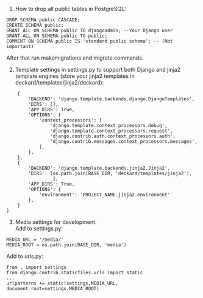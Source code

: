 1. How to drop all public tables in PostgreSQL:

```
DROP SCHEMA public CASCADE;
CREATE SCHEMA public;
GRANT ALL ON SCHEMA public TO djangoadmin; --Your Django user
GRANT ALL ON SCHEMA public TO public;
COMMENT ON SCHEMA public IS 'standard public schema'; -- (Not important)`
```
After that run makemigrations and migrate commands.


2. Template settings in settings.py to support both Django and jinja2 template engines
(store your jinja2 templates in deckard/templates/jinja2/deckard):

```TEMPLATES = [
    {
        'BACKEND': 'django.template.backends.django.DjangoTemplates',
        'DIRS': [],
        'APP_DIRS': True,
        'OPTIONS': {
            'context_processors': [
                'django.template.context_processors.debug',
                'django.template.context_processors.request',
                'django.contrib.auth.context_processors.auth',
                'django.contrib.messages.context_processors.messages',
            ],
        },
    },
    {
        'BACKEND': 'django.template.backends.jinja2.Jinja2',
        'DIRS': [os.path.join(BASE_DIR, 'deckard/templates/jinja2'),
                 ],
        'APP_DIRS': True,
        'OPTIONS': {
            'environment': 'PROJECT_NAME.jinja2.environment'
        },
    }
]
```

3. Media settings for development.  
Add to settings.py:
```
MEDIA_URL = '/media/'
MEDIA_ROOT = os.path.join(BASE_DIR, 'media')
```

Add to urls.py:
```
from . import settings
from django.contrib.staticfiles.urls import static
...
urlpatterns += static(settings.MEDIA_URL, document_root=settings.MEDIA_ROOT)
```

